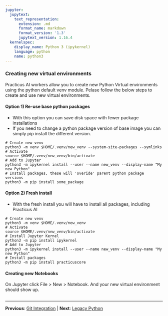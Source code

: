 ```yaml
---
jupyter:
  jupytext:
    text_representation:
      extension: .md
      format_name: markdown
      format_version: '1.3'
      jupytext_version: 1.16.4
  kernelspec:
    display_name: Python 3 (ipykernel)
    language: python
    name: python3
---
```


### Creating new virtual environments 

Practicus AI workers allow you to create new Python Virtual environments using the python default venv module. Pelase follow the below steps to create and use new virtual environments.


#### Option 1) Re-use base python packages
- With this option you can save disk space with fewer package installations 
- If you need to change a python package version of base image you can simply pip install the different version.
  
```shell
# Create new venv 
python3 -m venv $HOME/.venv/new_venv --system-site-packages --symlinks
# Activate
source $HOME/.venv/new_venv/bin/activate
# Add to Jupyter 
python3 -m ipykernel install --user --name new_venv --display-name "My new Python"
# Install packages, these will 'overide' parent python package versions
python3 -m pip install some_package
```


#### Option 2) Fresh install
- With the fresh install you will have to install all packages, including Practicus AI
  
```shell
# Create new venv 
python3 -m venv $HOME/.venv/new_venv
# Activate
source $HOME/.venv/new_venv/bin/activate
# Install Jupyter Kernel
python3 -m pip install ipykernel
# Add to Jupyter 
python3 -m ipykernel install --user --name new_venv --display-name "My new Python"
# Install packages
python3 -m pip install practicuscore
```


#### Creating new Notebooks

On Jupyter click File > New > Notebook. And your new virtual environment should show up.

```python

```


---

**Previous**: [Git Integration](../setting-up-git/git-integration.md) | **Next**: [Legacy Python](legacy-python.md)

